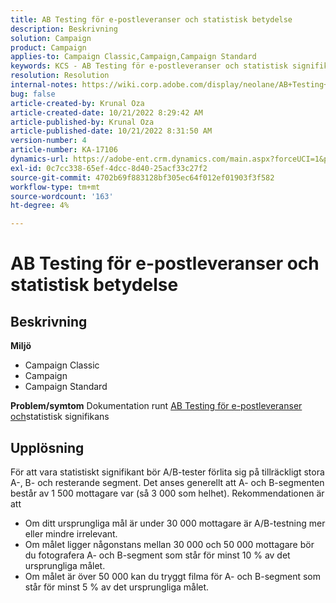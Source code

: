 ```yaml
---
title: AB Testing för e-postleveranser och statistisk betydelse
description: Beskrivning
solution: Campaign
product: Campaign
applies-to: Campaign Classic,Campaign,Campaign Standard
keywords: KCS - AB Testing för e-postleveranser och statistisk signifikans
resolution: Resolution
internal-notes: https://wiki.corp.adobe.com/display/neolane/AB+Testing+for+Email+Deliveries
bug: false
article-created-by: Krunal Oza
article-created-date: 10/21/2022 8:29:42 AM
article-published-by: Krunal Oza
article-published-date: 10/21/2022 8:31:50 AM
version-number: 4
article-number: KA-17106
dynamics-url: https://adobe-ent.crm.dynamics.com/main.aspx?forceUCI=1&pagetype=entityrecord&etn=knowledgearticle&id=fa5ed781-1a51-ed11-bba2-0022480867fb
exl-id: 0c7cc338-65ef-4dcc-8d40-25acf33c27f2
source-git-commit: 4702b69f883128bf305ec64f012ef01903f3f582
workflow-type: tm+mt
source-wordcount: '163'
ht-degree: 4%

---
```


# AB Testing för e-postleveranser och statistisk betydelse

## Beskrivning

<b>Miljö</b>
- Campaign Classic
- Campaign
- Campaign Standard



<b>Problem/symtom</b>
Dokumentation runt [AB Testing för e-postleveranser och](https://wiki.corp.adobe.com/display/neolane/AB+Testing+for+Email+Deliveries)statistisk signifikans


## Upplösning


För att vara statistiskt signifikant bör A/B-tester förlita sig på tillräckligt stora A-, B- och resterande segment. Det anses generellt att A- och B-segmenten består av 1 500 mottagare var (så 3 000 som helhet). Rekommendationen är att

- Om ditt ursprungliga mål är under 30 000 mottagare är A/B-testning mer eller mindre irrelevant.
- Om målet ligger någonstans mellan 30 000 och 50 000 mottagare bör du fotografera A- och B-segment som står för minst 10 % av det ursprungliga målet.
- Om målet är över 50 000 kan du tryggt filma för A- och B-segment som står för minst 5 % av det ursprungliga målet.
